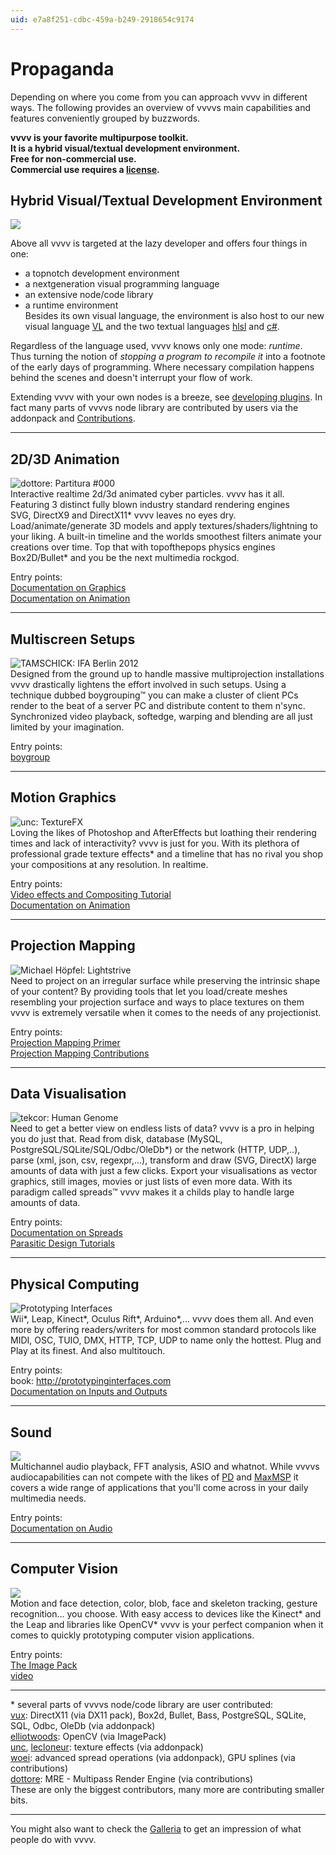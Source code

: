 ```yaml
---
uid: e7a8f251-cdbc-459a-b249-2918654c9174
---
```


# Propaganda


Depending on where you come from you can approach vvvv in different ways. The following provides an overview of vvvvs main capabilities and features conveniently grouped by buzzwords.  


**vvvv is your favorite multipurpose toolkit.**   
**It is a hybrid visual/textual development environment.**  
**Free for non-commercial use.**  
**Commercial use requires a [license](https://store.vvvv.org/).**  



## Hybrid Visual/Textual Development Environment
![](~/img/vvvv_Propaganda_NEU_00_1.png "")   

  

 

Above all vvvv is targeted at the lazy developer and offers four things in one:  
* a topnotch development environment  
* a nextgeneration visual programming language   
* an extensive node/code library  
* a runtime environment  
Besides its own visual language, the environment is also host to our new visual language [VL](xref:89e664e5-1274-4966-a7cd-82255eea4483) and the two textual languages <a href="http://en.wikipedia.org/wiki/High-level_shader_language" class="extURL" target="_blank">hlsl</a> and <a href="http://en.wikipedia.org/wiki/C_Sharp_%28programming_language%29" class="extURL" target="_blank">c#</a>.  

Regardless of the language used, vvvv knows only one mode: *runtime*. Thus turning the notion of *stopping a program to recompile it* into a footnote of the early days of programming. Where necessary compilation happens behind the scenes and doesn't interrupt your flow of work.  

Extending vvvv with your own nodes is a breeze, see [developing plugins](xref:59d087cb-4622-4fda-9ed9-4b50b34dd573). In fact many parts of vvvvs node library are contributed by users via the addonpack and [Contributions](https://vvvv.org/contributions).  

---

## 2D/3D Animation
![dottore: Partitura #000](~/img/3d_1.png "dottore: Partitura #000")  
Interactive realtime 2d/3d animated cyber particles. vvvv has it all. Featuring 3 distinct fully blown industry standard rendering engines   
SVG, DirectX9 and DirectX11* vvvv leaves no eyes dry. Load/animate/generate 3D models and apply textures/shaders/lightning to your liking. A built-in timeline and the worlds smoothest filters animate your creations over time. Top that with topofthepops physics engines Box2D/Bullet* and you be the next multimedia rockgod.   

Entry points:  
[Documentation on Graphics](xref:853423af-e6ba-4908-935b-5154fd0e3f3f)  
[Documentation on Animation](xref:cfc19801-b2d5-438f-a7f6-0b40e128a236)  

---

## Multiscreen Setups
![TAMSCHICK: IFA Berlin 2012](~/img/boygroup_1.png "TAMSCHICK: IFA Berlin 2012")  
Designed from the ground up to handle massive multiprojection installations vvvv drastically lightens the effort involved in such setups. Using a technique dubbed boygrouping™ you can make a cluster of client PCs render to the beat of a server PC and distribute content to them n'sync. Synchronized video playback, softedge, warping and blending are all just limited by your imagination.   

Entry points:  
[boygroup](xref:9d029794-1266-4e60-961f-33e6f95af7e6)  

---

## Motion Graphics
![unc: TextureFX](~/img/motiongraphics_0.png "unc: TextureFX")  
Loving the likes of Photoshop and AfterEffects but loathing their rendering times and lack of interactivity? vvvv is just for you. With its plethora of professional grade texture effects* and a timeline that has no rival you shop your compositions at any resolution. In realtime.   

Entry points:  
<a href="https://vvvv.org/contribution/video-effects-and-compositing-tutorials" class="extURL contribution" target="_blank">Video effects and Compositing Tutorial</a>  
[Documentation on Animation](xref:cfc19801-b2d5-438f-a7f6-0b40e128a236)  

---

## Projection Mapping
![Michael Höpfel: Lightstrive](~/img/mapping_0.png "Michael Höpfel: Lightstrive")   
Need to project on an irregular surface while preserving the intrinsic shape of your content? By providing tools that let you load/create meshes resembling your projection surface and ways to place textures on them vvvv is extremely versatile when it comes to the needs of any projectionist.   

Entry points:  
[Projection Mapping Primer](xref:d09ac451-f613-447d-afaa-5a32cdc1ce8c)  
<a href="https://vvvv.org/contributions/1353+1351+2439+1352+7934+2438+1354+1355/2104" class="extURL" target="_blank">Projection Mapping Contributions</a>  

---

## Data Visualisation
![tekcor: Human Genome](~/img/dataviz_0.png "tekcor: Human Genome")  
Need to get a better view on endless lists of data? vvvv is a pro in helping you do just that. Read from disk, database (MySQL, PostgreSQL/SQLite/SQL/Odbc/OleDb*) or the network (HTTP, UDP,..), parse (xml, json, csv, regexpr,...), transform and draw (SVG, DirectX) large amounts of data with just a few clicks. Export your visualisations as vector graphics, still images, movies or just lists of even more data. With its paradigm called spreads™ vvvv makes it a childs play to handle large amounts of data.   

Entry points:  
[Documentation on Spreads](xref:00327d1e-65ba-4424-997d-615d9a469503)  
<a href="https://vvvv.org/contribution/parasitic-design-a-vvvv-beginners-cookbook" class="extURL contribution" target="_blank">Parasitic Design Tutorials</a>  

---

## Physical Computing
![Prototyping Interfaces](~/img/physical_0.png "Prototyping Interfaces")   
Wii*, Leap, Kinect*, Oculus Rift*, Arduino*,... vvvv does them all. And even more by offering readers/writers for most common standard protocols like MIDI, OSC, TUIO, DMX, HTTP, TCP, UDP to name only the hottest. Plug and Play at its finest. And also multitouch.   

Entry points:  
book: http://prototypinginterfaces.com  
[Documentation on Inputs and Outputs](xref:dc061415-349d-405b-9df8-03c10b60aa30)  

---

## Sound
![](~/img/sound.png "")   
Multichannel audio playback, FFT analysis, ASIO and whatnot. While vvvvs audiocapabilities can not compete with the likes of <a href="http://puredata.info/" class="extURL" target="_blank">PD</a> and <a href="http://cycling74.com/max" class="extURL" target="_blank">MaxMSP</a> it covers a wide range of applications that you'll come across in your daily multimedia needs.   

Entry points:  
[Documentation on Audio](xref:0308fa48-014f-4c08-8618-fe047611a3c6)  

---

## Computer Vision
![](~/img/vision_0.png "")    
Motion and face detection, color, blob, face and skeleton tracking, gesture recognition... you choose. With easy access to devices like the Kinect* and the Leap and libraries like OpenCV* vvvv is your perfect companion when it comes to quickly prototyping computer vision applications.   

Entry points:  
<a href="https://vvvv.org/contribution/vvvv.packs.image" class="extURL contribution" target="_blank">The Image Pack</a>  
[video](xref:7712d732-0b2e-4a27-bfb3-ef02f85f0794)  


---  
\* several parts of vvvvs node/code library are user contributed:   
<span class="user"><a href="https://vvvv.org/users/vux" class="extURL" target="_blank">vux</a></span>: DirectX11 (via DX11 pack), Box2d, Bullet, Bass, PostgreSQL, SQLite, SQL, Odbc, OleDb (via addonpack)  
<span class="user"><a href="https://vvvv.org/users/elliotwoods" class="extURL" target="_blank">elliotwoods</a></span>: OpenCV (via ImagePack)  
<span class="user"><a href="https://vvvv.org/users/unc" class="extURL" target="_blank">unc</a></span>, <span class="user"><a href="https://vvvv.org/users/lecloneur" class="extURL" target="_blank">lecloneur</a></span>: texture effects (via addonpack)  
<span class="user"><a href="https://vvvv.org/users/woei" class="extURL" target="_blank">woei</a></span>: advanced spread operations (via addonpack), GPU splines (via contributions)  
<span class="user"><a href="https://vvvv.org/users/dottore" class="extURL" target="_blank">dottore</a></span>: MRE - Multipass Render Engine (via contributions)  
These are only the biggest contributors, many more are contributing smaller bits.   

---  

You might also want to check the <a href="https://vvvv.org/blog/24" class="extURL blog" target="_blank">Galleria</a> to get an impression of what people do with vvvv. 